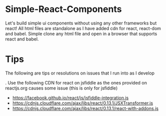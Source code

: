 # Simple-React-Components
Let's build simple ui components without using any other frameworks but react!
All html files are standalone as I have added cdn for react, react-dom and babel. Simple clone any html file and open in a browser that supports react and babel.

# Tips
The following are tips or resolutions on issues that I run into as I develop

. Use the following CDN for react on jsfiddle as the ones provided on reactjs.org causes some issue (this is only for jsfiddle)
  - https://facebook.github.io/react/js/jsfiddle-integration.js
  - https://cdnjs.cloudflare.com/ajax/libs/react/0.13.1/JSXTransformer.js
  - https://cdnjs.cloudflare.com/ajax/libs/react/0.13.1/react-with-addons.js

